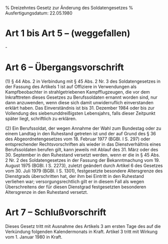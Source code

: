 % Dreizehntes Gesetz zur Änderung des Soldatengesetzes
% Ausfertigungsdatum: 22.05.1980
 
# Art 1 bis Art 5 – (weggefallen)

\-

# Art 6 – Übergangsvorschrift

(1) § 44 Abs. 2 in Verbindung mit § 45 Abs. 2 Nr. 3 des Soldatengesetzes in der Fassung des Artikels 1 ist auf Offiziere in Verwendungen als Kampfbeobachter in strahlgetriebenen Kampfflugzeugen, die vor dem Inkrafttreten dieses Gesetzes zu Berufssoldaten ernannt worden sind, nur dann anzuwenden, wenn diese sich damit unwiderruflich einverstanden erklärt haben. Das Einverständnis ist bis 31. Dezember 1984 oder bis zur Vollendung des siebenunddreißigsten Lebensjahrs, falls dieser Zeitpunkt später liegt, schriftlich zu erklären.

(2) Ein Berufssoldat, der wegen Annahme der Wahl zum Bundestag oder zu einem Landtag in den Ruhestand getreten ist und der auf Grund des § 36 des Abgeordnetengesetzes vom 18. Februar 1977 (BGBl. I S. 297) oder entsprechender Rechtsvorschriften als wieder in das Dienstverhältnis eines Berufssoldaten berufen gilt, kann jeweils mit Ablauf des 31. März oder des 30. September in den Ruhestand versetzt werden, wenn er die in § 45 Abs. 2 Nr. 2 des Soldatengesetzes in der Fassung der Bekanntmachung vom 19. August 1975 (BGBl. I S. 2273), zuletzt geändert durch Artikel 6 des Gesetzes vom 30. Juli 1979 (BGBl. I S. 1301), festgesetzte besondere Altersgrenze des Dienstgrads überschritten hat, der ihm bei Eintritt in den Ruhestand verliehen war; versorgungsrechtlich gilt er in diesem Fall als wegen Überschreitens der für diesen Dienstgrad festgesetzten besonderen Altersgrenze in den Ruhestand versetzt.

# Art 7 – Schlußvorschrift

Dieses Gesetz tritt mit Ausnahme des Artikels 3 am ersten Tage des auf die Verkündung folgenden Kalendermonats in Kraft. Artikel 3 tritt mit Wirkung vom 1. Januar 1980 in Kraft.
